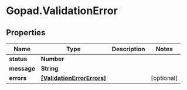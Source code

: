 # Gopad.ValidationError

## Properties

Name | Type | Description | Notes
------------ | ------------- | ------------- | -------------
**status** | **Number** |  | 
**message** | **String** |  | 
**errors** | [**[ValidationErrorErrors]**](ValidationErrorErrors.md) |  | [optional] 



